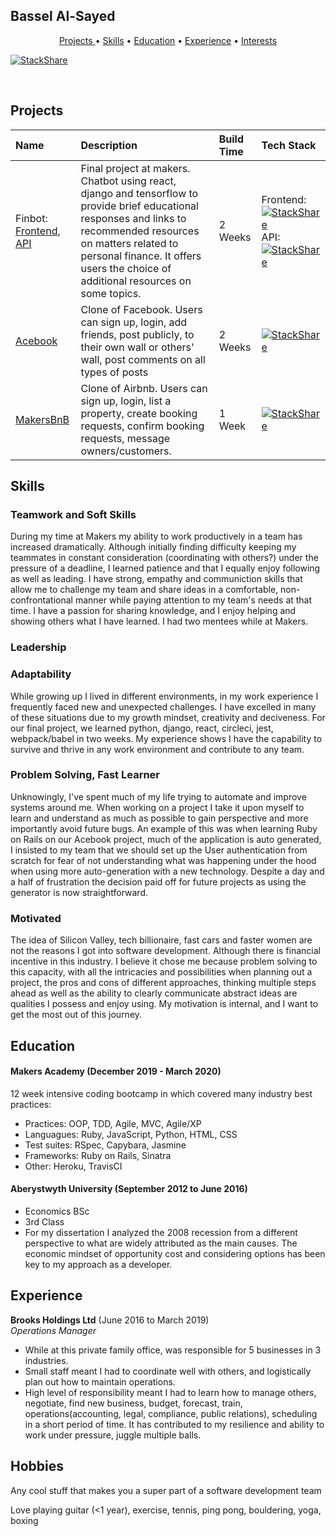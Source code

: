 ## Bassel Al-Sayed



<center> <a href="#projects">Projects </a> • <a href="#skills">Skills</a> • <a href="#education">Education</a> • <a href="#experience">Experience</a> • <a href="#interests">Interests</a> </center> 

[![StackShare](http://img.shields.io/badge/tech-stack-0690fa.svg?style=flat)](https://stackshare.io/basselalsayed/worked-with) 

<center><a href="https://sourcerer.io/basselalsayed"><img src="https://img.shields.io/badge/Ruby-303%20commits-orange.svg" alt=""></a> <a href="https://sourcerer.io/basselalsayed"><img src="https://img.shields.io/badge/JavaScript-209%20commits-orange.svg" alt=""></a> <a href="https://sourcerer.io/basselalsayed"><img src="https://img.shields.io/badge/CSS-196%20commits-orange.svg" alt=""></a> <a href="https://sourcerer.io/basselalsayed"><img src="https://img.shields.io/badge/HTML-179%20commits-orange.svg" alt=""></a> <a href="https://sourcerer.io/basselalsayed"><img src="https://img.shields.io/badge/SQL-55%20commits-orange.svg" alt=""></a> <a href="https://sourcerer.io/basselalsayed"><img src="https://img.shields.io/badge/Python-27%20commits-orange.svg" alt=""></a> </center>

## Projects
| Name | Description | Build Time | Tech Stack |
| :------ | :------------- | :------ | :-----|
| Finbot: [Frontend](https://github.com/basselalsayed/finbot), [API](https://github.com/nikimanoledaki/finbot-api) | Final project at makers. Chatbot using react, django and tensorflow to provide brief educational responses and links to recommended resources on matters related to personal finance. It offers users the choice of additional resources on some topics. | 2 Weeks | Frontend: [![StackShare](http://img.shields.io/badge/tech-stack-0690fa.svg?style=flat)](https://stackshare.io/basselalsayed/finbot) API: [![StackShare](http://img.shields.io/badge/tech-stack-0690fa.svg?style=flat)](https://stackshare.io/basselalsayed/finbot-api-stack)|
| [Acebook](https://github.com/basselalsayed/acebook-derailed) |Clone of Facebook. Users can sign up, login, add friends, post publicly, to their own wall or others' wall, post comments on all types of posts| 2 Weeks | [![StackShare](http://img.shields.io/badge/tech-stack-0690fa.svg?style=flat)](https://stackshare.io/basselalsayed/acebook) |
| [MakersBnB](https://github.com/basselalsayed/makersbnb) |Clone of Airbnb. Users can sign up, login, list a property, create booking requests, confirm booking requests, message owners/customers. | 1 Week | [![StackShare](http://img.shields.io/badge/tech-stack-0690fa.svg?style=flat)](https://stackshare.io/basselalsayed/makersbnb)|

## Skills

### Teamwork and Soft Skills

During my time at Makers my ability to work productively in a team has increased dramatically. Although initially finding difficulty keeping my teammates in constant consideration (coordinating with others?) under the pressure of a deadline, I learned patience and that I equally enjoy following as well as leading. I have strong, empathy and communiction skills that allow me to challenge my team and share ideas in a comfortable, non-confrontational manner while paying attention to my team's needs at that time. I have a passion for sharing knowledge, and I enjoy helping and showing others what I have learned. I had two mentees while at Makers.

### Leadership

### Adaptability

While growing up I lived in different environments, in my work experience I frequently faced new and unexpected challenges. I have excelled in many of these situations due to my growth mindset, creativity and deciveness. For our final project, we learned python, django, react, circleci, jest, webpack/babel in two weeks. My experience shows I have the capability to survive and thrive in any work environment and contribute to any team. 


### Problem Solving, Fast Learner

Unknowingly, I've spent much of my life trying to automate and improve systems around me. When working on a project I take it upon myself to learn and understand as much as possible to gain perspective and more importantly avoid future bugs. An example of this was when learning Ruby on Rails on our Acebook project, much of the application is auto generated, I insisted to my team that we should set up the User authentication from scratch for fear of not understanding what was happening under the hood when using more auto-generation with a new technology. Despite a day and a half of frustration the decision paid off for future projects as using the generator is now straightforward. 

### Motivated

The idea of Silicon Valley, tech billionaire, fast cars and faster women are not the reasons I got into software development. Although there is financial incentive in this industry. I believe it chose me because problem solving to this capacity, with all the intricacies and possibilities when planning out a project, the pros and cons of different approaches, thinking multiple steps ahead as well as the ability to clearly communicate abstract ideas are qualities I possess and enjoy using. My motivation is internal, and I want to get the most out of this journey. 


## Education

#### Makers Academy (December 2019 - March 2020)
12 week intensive coding bootcamp in which covered many industry best practices:

- Practices: OOP, TDD, Agile, MVC, Agile/XP
- Languagues: Ruby, JavaScript, Python, HTML, CSS
- Test suites: RSpec, Capybara, Jasmine
- Frameworks: Ruby on Rails, Sinatra
- Other: Heroku, TravisCI
  
#### Aberystwyth University (September 2012 to June 2016)

- Economics BSc
- 3rd Class
- For my dissertation I analyzed the 2008 recession from a different perspective to what are widely attributed as the main causes. The economic mindset of opportunity cost and considering options has been key to my approach as a developer. 


## Experience

**Brooks Holdings Ltd** (June 2016 to March 2019)    
*Operations Manager*  
- While at this private family office, was responsible for 5 businesses in 3 industries.
- Small staff meant I had to coordinate well with others, and logistically plan out how to maintain operations.
- High level of responsibility meant I had to learn how to manage others, negotiate, find new business, budget, forecast, train, operations(accounting, legal, compliance, public relations), scheduling in a short period of time. It has contributed to my resilience and ability to work under pressure, juggle multiple balls.
 
## Hobbies

Any cool stuff that makes you a super part of a software development team

Love playing guitar (<1 year), exercise, tennis, ping pong, bouldering, yoga, boxing
